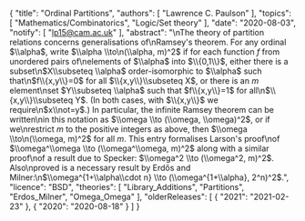 {
    "title": "Ordinal Partitions",
    "authors": [
        "Lawrence C. Paulson"
    ],
    "topics": [
        "Mathematics/Combinatorics",
        "Logic/Set theory"
    ],
    "date": "2020-08-03",
    "notify": [
        "lp15@cam.ac.uk"
    ],
    "abstract": "\nThe theory of partition relations concerns generalisations of\nRamsey's theorem. For any ordinal $\\alpha$, write $\\alpha \\to\n(\\alpha, m)^2$ if for each function $f$ from unordered pairs of\nelements of $\\alpha$ into $\\{0,1\\}$, either there is a subset\n$X\\subseteq \\alpha$ order-isomorphic to $\\alpha$ such that\n$f\\{x,y\\}=0$ for all $\\{x,y\\}\\subseteq X$, or there is an $m$ element\nset $Y\\subseteq \\alpha$ such that $f\\{x,y\\}=1$ for all\n$\\{x,y\\}\\subseteq Y$. (In both cases, with $\\{x,y\\}$ we require\n$x\\not=y$.) In particular, the infinite Ramsey theorem can be written\nin this notation as $\\omega \\to (\\omega, \\omega)^2$, or if we\nrestrict $m$ to the positive integers as above, then $\\omega \\to\n(\\omega, m)^2$ for all $m$.  This entry formalises Larson's proof\nof $\\omega^\\omega \\to (\\omega^\\omega, m)^2$ along with a similar proof\nof a result due to Specker: $\\omega^2 \\to (\\omega^2, m)^2$. Also\nproved is a necessary result by Erdős and Milner:\n$\\omega^{1+\\alpha\\cdot n} \\to (\\omega^{1+\\alpha}, 2^n)^2$.",
    "licence": "BSD",
    "theories": [
        "Library_Additions",
        "Partitions",
        "Erdos_Milner",
        "Omega_Omega"
    ],
    "olderReleases": [
        {
            "2021": "2021-02-23"
        },
        {
            "2020": "2020-08-18"
        }
    ]
}